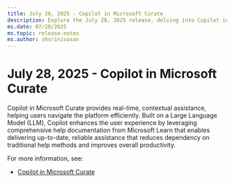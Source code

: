 ```yaml
---
title: July 28, 2025 - Copilot in Microsoft Curate
description: Explore the July 28, 2025 release, delving into Copilot in Microsoft Curate that provides real-time, contextual assistance, helping users navigate the platform efficiently.
ms.date: 07/28/2025
ms.topic: release-notes
ms.author: shsrinivasan
---
```


# July 28, 2025 - Copilot in Microsoft Curate

Copilot in Microsoft Curate provides real-time, contextual assistance, helping users navigate the platform efficiently. Built on a Large Language Model (LLM), Copilot enhances the user experience by leveraging comprehensive help documentation from Microsoft Learn that enables delivering up-to-date, reliable assistance that reduces dependency on traditional help methods and improves overall productivity.  
 
For more information, see: 
- [Copilot in Microsoft Curate](copilot-in-microsoft-curate.md) 